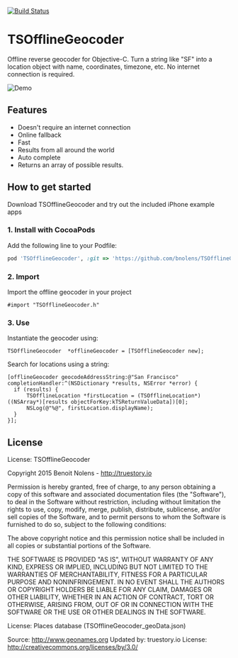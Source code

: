 [![Build Status](https://travis-ci.org/bnolens/TSOfflineGeocoder.svg?branch=master)](https://travis-ci.org/bnolens/TSOfflineGeocoder)

# TSOfflineGeocoder

Offline reverse geocoder for Objective-C.
Turn a string like "SF" into a location object with name, coordinates, timezone, etc. No internet connection is required.

![Demo](https://cloud.githubusercontent.com/assets/221925/9855012/20155d6a-5b0c-11e5-8f70-353f7f71debc.gif "Demo")

## Features
- Doesn't require an internet connection
- Online fallback
- Fast
- Results from all around the world
- Auto complete
- Returns an array of possible results.

## How to get started

Download TSOfflineGeocoder and try out the included iPhone example apps

### 1. Install with CocoaPods

Add the following line to your Podfile:

```ruby
pod 'TSOfflineGeocoder', :git => 'https://github.com/bnolens/TSOfflineGeocoder.git'
```

### 2. Import

Import the offline geocoder in your project

```objc
#import "TSOfflineGeocoder.h"
```

### 3. Use

Instantiate the geocoder using:

```objc
TSOfflineGeocoder  *offlineGeocoder = [TSOfflineGeocoder new];
```

Search for locations using a string:

```objc
[offlineGeocoder geocodeAddressString:@"San Francisco" completionHandler:^(NSDictionary *results, NSError *error) {
  if (results) {
      TSOfflineLocation *firstLocation = (TSOfflineLocation*)((NSArray*)[results objectForKey:kTSReturnValueData])[0];
      NSLog(@"%@", firstLocation.displayName);
  }
}];
```

## License

License: TSOfflineGeocoder

Copyright 2015 Benoit Nolens - http://truestory.io

Permission is hereby granted, free of charge, to any person obtaining
a copy of this software and associated documentation files (the
"Software"), to deal in the Software without restriction, including
without limitation the rights to use, copy, modify, merge, publish,
distribute, sublicense, and/or sell copies of the Software, and to
permit persons to whom the Software is furnished to do so, subject to
the following conditions:

The above copyright notice and this permission notice shall be
included in all copies or substantial portions of the Software.

THE SOFTWARE IS PROVIDED "AS IS", WITHOUT WARRANTY OF ANY KIND,
EXPRESS OR IMPLIED, INCLUDING BUT NOT LIMITED TO THE WARRANTIES OF
MERCHANTABILITY, FITNESS FOR A PARTICULAR PURPOSE AND
NONINFRINGEMENT. IN NO EVENT SHALL THE AUTHORS OR COPYRIGHT HOLDERS BE
LIABLE FOR ANY CLAIM, DAMAGES OR OTHER LIABILITY, WHETHER IN AN ACTION
OF CONTRACT, TORT OR OTHERWISE, ARISING FROM, OUT OF OR IN CONNECTION
WITH THE SOFTWARE OR THE USE OR OTHER DEALINGS IN THE SOFTWARE.


License: Places database (TSOfflineGeocoder_geoData.json)

 Source: http://www.geonames.org
 Updated by: truestory.io
 License: http://creativecommons.org/licenses/by/3.0/
